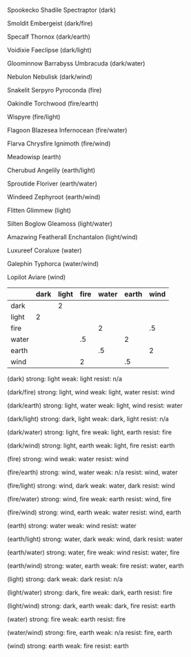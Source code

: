 Spookecko
Shadile
Spectraptor (dark)

Smoldit
Embergeist (dark/fire)

Specalf
Thornox (dark/earth)

Voidixie
Faeclipse (dark/light)

Gloominnow
Barrabyss
Umbracuda (dark/water)

Nebulon
Nebulisk (dark/wind)

Snakelit
Serpyro
Pyroconda (fire)

Oakindle
Torchwood (fire/earth)

Wispyre (fire/light)

Flagoon
Blazesea
Infernocean (fire/water)

Flarva
Chrysfire
Ignimoth (fire/wind)

Meadowisp (earth)

Cherubud
Angelily (earth/light)

Sproutide
Floriver (earth/water)

Windeed
Zephyroot (earth/wind)

Flitten
Glimmew (light)

Silten
Boglow
Gleamoss (light/water)

Amazwing
Featherall
Enchantalon (light/wind)

Luxureef
Coraluxe (water)

Galephin
Typhorca (water/wind)

Lopilot
Aviare (wind)

|       | dark | light | fire | water | earth | wind |
| ----- | ---- | ----- | ---- | ----- | ----- | ---- |
| dark  |      | 2     |      |       |       |      |
| light | 2    |       |      |       |       |      |
| fire  |      |       |      | 2     |       | .5   |
| water |      |       | .5   |       | 2     |      |
| earth |      |       |      | .5    |       | 2    |
| wind  |      |       | 2    |       | .5    |      |

(dark)
strong: light
weak: light
resist: n/a

(dark/fire)
strong: light, wind
weak: light, water
resist: wind

(dark/earth)
strong: light, water
weak: light, wind
resist: water

(dark/light)
strong: dark, light
weak: dark, light
resist: n/a

(dark/water)
strong: light, fire
weak: light, earth
resist: fire

(dark/wind)
strong: light, earth
weak: light, fire
resist: earth

(fire)
strong: wind
weak: water
resist: wind

(fire/earth)
strong: wind, water
weak: n/a
resist: wind, water

(fire/light)
strong: wind, dark
weak: water, dark
resist: wind

(fire/water)
strong: wind, fire
weak: earth
resist: wind, fire

(fire/wind)
strong: wind, earth
weak: water
resist: wind, earth

(earth)
strong: water
weak: wind
resist: water

(earth/light)
strong: water, dark
weak: wind, dark
resist: water

(earth/water)
strong: water, fire
weak: wind
resist: water, fire

(earth/wind)
strong: water, earth
weak: fire
resist: water, earth

(light)
strong: dark
weak: dark
resist: n/a

(light/water)
strong: dark, fire
weak: dark, earth
resist: fire

(light/wind)
strong: dark, earth
weak: dark, fire
resist: earth

(water)
strong: fire
weak: earth
resist: fire

(water/wind)
strong: fire, earth
weak: n/a
resist: fire, earth

(wind)
strong: earth
weak: fire
resist: earth
